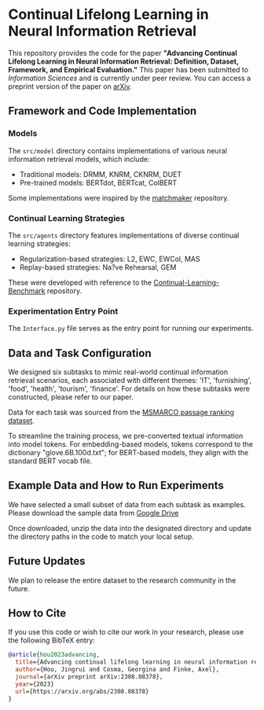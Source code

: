 # Continual Lifelong Learning in Neural Information Retrieval

This repository provides the code for the paper **"Advancing Continual Lifelong Learning in Neural Information Retrieval: Definition, Dataset, Framework, and Empirical Evaluation."** This paper has been submitted to _Information Sciences_ and is currently under peer review. You can access a preprint version of the paper on [arXiv](https://arxiv.org/abs/2308.08378).

## Framework and Code Implementation

### Models

The `src/model` directory contains implementations of various neural information retrieval models, which include:

- Traditional models: DRMM, KNRM, CKNRM, DUET
- Pre-trained models: BERTdot, BERTcat, ColBERT

Some implementations were inspired by the [matchmaker](https://github.com/sebastian-hofstaetter/matchmaker) repository.

### Continual Learning Strategies

The `src/agents` directory features implementations of diverse continual learning strategies:

- Regularization-based strategies: L2, EWC, EWCol, MAS
- Replay-based strategies: Na?ve Rehearsal, GEM

These were developed with reference to the [Continual-Learning-Benchmark](https://github.com/GT-RIPL/Continual-Learning-Benchmark) repository.

### Experimentation Entry Point

The `Interface.py` file serves as the entry point for running our experiments.

## Data and Task Configuration

We designed six subtasks to mimic real-world continual information retrieval scenarios, each associated with different themes: 'IT', 'furnishing', 'food', 'health', 'tourism', 'finance'. For details on how these subtasks were constructed, please refer to our paper.

Data for each task was sourced from the [MSMARCO passage ranking dataset](https://microsoft.github.io/msmarco/).

To streamline the training process, we pre-converted textual information into model tokens. For embedding-based models, tokens correspond to the dictionary "glove.6B.100d.txt"; for BERT-based models, they align with the standard BERT vocab file.

## Example Data and How to Run Experiments

We have selected a small subset of data from each subtask as examples. Please download the sample data from [Google Drive](https://drive.google.com/file/d/1qXRQbk7pDxSEK-KWkgeI5iOmXAlw1Bc0/view?usp=drive_link)

Once downloaded, unzip the data into the designated directory and update the directory paths in the code to match your local setup.

## Future Updates

We plan to release the entire dataset to the research community in the future.


## How to Cite

If you use this code or wish to cite our work in your research, please use the following BibTeX entry:

```bibtex
@article{hou2023advancing,
  title={Advancing continual lifelong learning in neural information retrieval: definition, dataset, framework, and empirical evaluation},
  author={Hou, Jingrui and Cosma, Georgina and Finke, Axel},
  journal={arXiv preprint arXiv:2308.08378},
  year={2023}
  url={https://arxiv.org/abs/2308.08378}
}